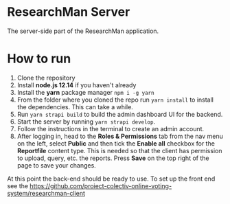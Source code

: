 # ResearchMan Server

The server-side part of the ResearchMan application.

# How to run

1. Clone the repository
2. Install **node.js 12.14** if you haven't already
3. Install the **yarn** package manager
`npm i -g yarn`
4. From the folder where you cloned the repo run `yarn install` to install the dependencies. This can take a while.
5. Run `yarn strapi build` to build the admin dashboard UI for the backend.
6. Start the server by running `yarn strapi develop`.
7. Follow the instructions in the terminal to create an admin account.
8. After logging in, head to the **Roles & Permissions** tab from the nav menu on the left, select **Public** and then tick the **Enable all** checkbox for the **Reportfile** content type. This is needed so that the client has permission to upload, query, etc. the reports. Press **Save** on the top right of the page to save your changes.

At this point the back-end should be ready to use. To set up the front end see the https://github.com/proiect-colectiv-online-voting-system/researchman-client

